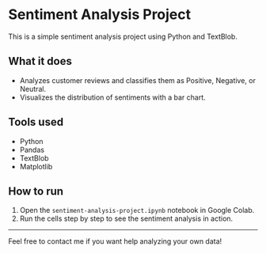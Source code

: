 # Sentiment Analysis Project

This is a simple sentiment analysis project using Python and TextBlob.

## What it does

- Analyzes customer reviews and classifies them as Positive, Negative, or Neutral.
- Visualizes the distribution of sentiments with a bar chart.

## Tools used

- Python
- Pandas
- TextBlob
- Matplotlib

## How to run

1. Open the `sentiment-analysis-project.ipynb` notebook in Google Colab.
2. Run the cells step by step to see the sentiment analysis in action.

---

Feel free to contact me if you want help analyzing your own data!

